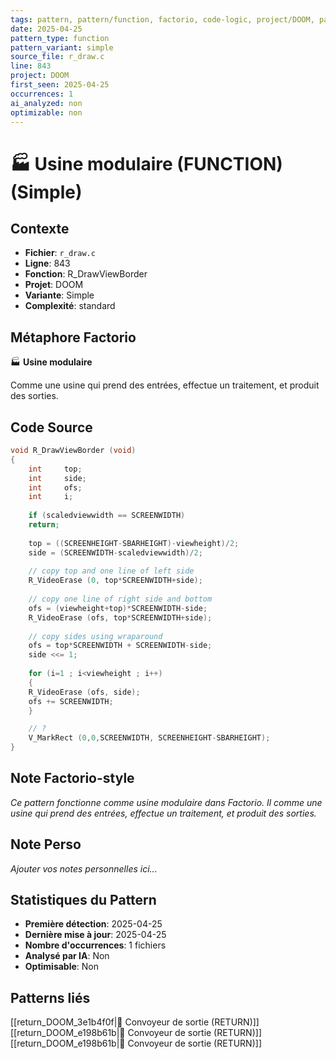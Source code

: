 ```yaml
---
tags: pattern, pattern/function, factorio, code-logic, project/DOOM, pattern/variant/simple
date: 2025-04-25
pattern_type: function
pattern_variant: simple
source_file: r_draw.c
line: 843
project: DOOM
first_seen: 2025-04-25
occurrences: 1
ai_analyzed: non
optimizable: non
---
```


# 🏭 Usine modulaire (FUNCTION) (Simple)

## Contexte
- **Fichier**: `r_draw.c`
- **Ligne**: 843
- **Fonction**: R_DrawViewBorder
- **Projet**: DOOM
- **Variante**: Simple
- **Complexité**: standard

## Métaphore Factorio
🏭 **Usine modulaire**

Comme une usine qui prend des entrées, effectue un traitement, et produit des sorties.

## Code Source
```c
void R_DrawViewBorder (void) 
{ 
    int		top;
    int		side;
    int		ofs;
    int		i; 
 
    if (scaledviewwidth == SCREENWIDTH) 
	return; 
  
    top = ((SCREENHEIGHT-SBARHEIGHT)-viewheight)/2; 
    side = (SCREENWIDTH-scaledviewwidth)/2; 
 
    // copy top and one line of left side 
    R_VideoErase (0, top*SCREENWIDTH+side); 
 
    // copy one line of right side and bottom 
    ofs = (viewheight+top)*SCREENWIDTH-side; 
    R_VideoErase (ofs, top*SCREENWIDTH+side); 
 
    // copy sides using wraparound 
    ofs = top*SCREENWIDTH + SCREENWIDTH-side; 
    side <<= 1;
    
    for (i=1 ; i<viewheight ; i++) 
    { 
	R_VideoErase (ofs, side); 
	ofs += SCREENWIDTH; 
    } 

    // ? 
    V_MarkRect (0,0,SCREENWIDTH, SCREENHEIGHT-SBARHEIGHT); 
}
```

## Note Factorio-style
*Ce pattern fonctionne comme usine modulaire dans Factorio. Il comme une usine qui prend des entrées, effectue un traitement, et produit des sorties.*

## Note Perso
*Ajouter vos notes personnelles ici...*

## Statistiques du Pattern
- **Première détection**: 2025-04-25
- **Dernière mise à jour**: 2025-04-25
- **Nombre d'occurrences**: 1 fichiers
- **Analysé par IA**: Non
- **Optimisable**: Non

## Patterns liés
[[return_DOOM_3e1b4f0f|🚚 Convoyeur de sortie (RETURN)]]
[[return_DOOM_e198b61b|🚚 Convoyeur de sortie (RETURN)]]
[[return_DOOM_e198b61b|🚚 Convoyeur de sortie (RETURN)]]
